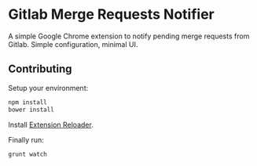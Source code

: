 # Gitlab Merge Requests Notifier

A simple Google Chrome extension to notify pending merge requests from Gitlab.
Simple configuration, minimal UI.

## Contributing

Setup your environment:
```bash
npm install
bower install
```

Install [Extension Reloader](https://chrome.google.com/webstore/detail/extensions-reloader/fimgfedafeadlieiabdeeaodndnlbhid).

Finally run:
```bash
grunt watch
```
